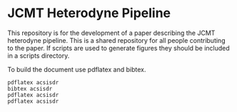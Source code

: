 
JCMT Heterodyne Pipeline
=================

This repository is for the development of a paper describing the JCMT heterodyne pipeline.
This is a shared repository for all people contributing to the paper. If scripts are used
to generate figures they should be included in a scripts directory.

To build the document use pdflatex and bibtex.

    pdflatex acsisdr
    bibtex acsisdr
    pdflatex acsisdr
    pdflatex acsisdr


